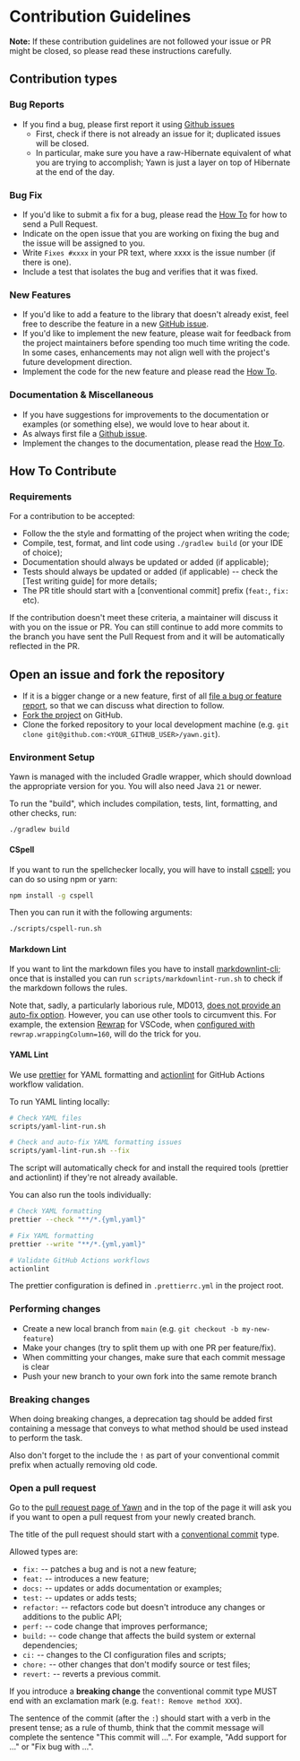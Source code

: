 # Contribution Guidelines

**Note:** If these contribution guidelines are not followed your issue or PR might be closed, so please read these instructions carefully.


## Contribution types


### Bug Reports

- If you find a bug, please first report it using [Github issues](https://github.com/faire/yawn)
    - First, check if there is not already an issue for it; duplicated issues will be closed.
    - In particular, make sure you have a raw-Hibernate equivalent of what you are trying to accomplish; Yawn is just a layer on top of Hibernate at the end of
      the day.


### Bug Fix

- If you'd like to submit a fix for a bug, please read the [How To](#how-to-contribute) for how to send a Pull Request.
- Indicate on the open issue that you are working on fixing the bug and the issue will be assigned to you.
- Write `Fixes #xxxx` in your PR text, where xxxx is the issue number (if there is one).
- Include a test that isolates the bug and verifies that it was fixed.


### New Features

- If you'd like to add a feature to the library that doesn't already exist, feel free to describe the feature in a new
  [GitHub issue](https://github.com/faire/yawn/issues).
- If you'd like to implement the new feature, please wait for feedback from the project maintainers before spending too much time writing the code.
  In some cases, enhancements may not align well with the project's future development direction.
- Implement the code for the new feature and please read the [How To](#how-to-contribute).


### Documentation & Miscellaneous

- If you have suggestions for improvements to the documentation or examples (or something else), we would love to hear about it.
- As always first file a [Github issue](https://github.com/faire/yawn/issues).
- Implement the changes to the documentation, please read the [How To](#how-to-contribute).


## How To Contribute


### Requirements

For a contribution to be accepted:

- Follow the the style and formatting of the project when writing the code;
- Compile, test, format, and lint code using `./gradlew build` (or your IDE of choice);
- Documentation should always be updated or added (if applicable);
- Tests should always be updated or added (if applicable) -- check the [Test writing guide] for more details;
- The PR title should start with a [conventional commit] prefix (`feat:`, `fix:` etc).

If the contribution doesn't meet these criteria, a maintainer will discuss it with you on the issue or PR. You can still continue to add more commits to the
branch you have sent the Pull Request from and it will be automatically reflected in the PR.


## Open an issue and fork the repository

- If it is a bigger change or a new feature, first of all [file a bug or feature report](https://github.com/faire/yawn/issues), so that we can discuss what
  direction to follow.
- [Fork the project](https://docs.github.com/en/get-started/quickstart/contributing-to-projects) on GitHub.
- Clone the forked repository to your local development machine (e.g. `git clone git@github.com:<YOUR_GITHUB_USER>/yawn.git`).


### Environment Setup

Yawn is managed with the included Gradle wrapper, which should download the appropriate version for you. You will also need Java `21` or newer.

To run the "build", which includes compilation, tests, lint, formatting, and other checks, run:


```shell
./gradlew build
```


#### CSpell

If you want to run the spellchecker locally, you will have to install [cspell](https://github.com/streetsidesoftware/cspell/tree/main/packages/cspell); you can
do so using npm or yarn:

```bash
npm install -g cspell
```

Then you can run it with the following arguments:

```bash
./scripts/cspell-run.sh
```


#### Markdown Lint

If you want to lint the markdown files you have to install [markdownlint-cli](https://github.com/igorshubovych/markdownlint-cli); once that is installed you can
run `scripts/markdownlint-run.sh` to check if the markdown follows the rules.

Note that, sadly, a particularly laborious rule, MD013, [does not provide an auto-fix option](https://github.com/DavidAnson/markdownlint/issues/535). However,
you can use other tools to circumvent this. For example, the extension [Rewrap](https://stkb.github.io/Rewrap/) for VSCode, when
[configured with](https://stkb.github.io/Rewrap/configuration/) `rewrap.wrappingColumn=160`, will do the trick for you.


#### YAML Lint

We use [prettier](https://prettier.io/) for YAML formatting and [actionlint](https://github.com/rhysd/actionlint) for GitHub Actions workflow validation.

To run YAML linting locally:

```bash
# Check YAML files
scripts/yaml-lint-run.sh

# Check and auto-fix YAML formatting issues
scripts/yaml-lint-run.sh --fix
```

The script will automatically check for and install the required tools (prettier and actionlint) if they're not already available.

You can also run the tools individually:

```bash
# Check YAML formatting
prettier --check "**/*.{yml,yaml}"

# Fix YAML formatting
prettier --write "**/*.{yml,yaml}"

# Validate GitHub Actions workflows
actionlint
```

The prettier configuration is defined in `.prettierrc.yml` in the project root.


### Performing changes

- Create a new local branch from `main` (e.g. `git checkout -b my-new-feature`)
- Make your changes (try to split them up with one PR per feature/fix).
- When committing your changes, make sure that each commit message is clear
- Push your new branch to your own fork into the same remote branch


### Breaking changes

When doing breaking changes, a deprecation tag should be added first containing a message that conveys to what method should be used instead to perform the
task.

Also don't forget to the include the `!` as part of your conventional commit prefix when actually removing old code.


### Open a pull request

Go to the [pull request page of Yawn](https://github.com/faire/yawn/pulls) and in the top of the page it will ask you if you want to open a pull request from
your newly created branch.

The title of the pull request should start with a [conventional commit](https://www.conventionalcommits.org/en/v1.0.0/) type.

Allowed types are:

- `fix:` -- patches a bug and is not a new feature;
- `feat:` -- introduces a new feature;
- `docs:` -- updates or adds documentation or examples;
- `test:` -- updates or adds tests;
- `refactor:` -- refactors code but doesn't introduce any changes or additions to the public API;
- `perf:` -- code change that improves performance;
- `build:` -- code change that affects the build system or external dependencies;
- `ci:` -- changes to the CI configuration files and scripts;
- `chore:` -- other changes that don't modify source or test files;
- `revert:` -- reverts a previous commit.

If you introduce a **breaking change** the conventional commit type MUST end with an exclamation mark (e.g. `feat!: Remove method XXX`).

The sentence of the commit (after the `:`) should start with a verb in the present tense; as a rule of thumb, think that the commit message will complete the
sentence "This commit will ...". For example, "Add support for ..." or "Fix bug with ...".
